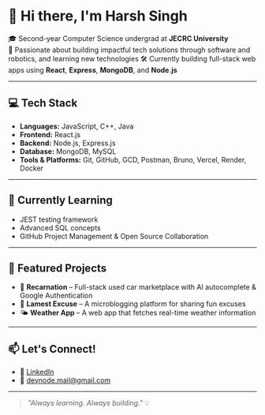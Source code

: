 # 👋 Hi there, I'm Harsh Singh

🎓 Second-year Computer Science undergrad at **JECRC University**  
🚀 Passionate about building impactful tech solutions through software and robotics, and learning new technologies
🛠️ Currently building full-stack web apps using **React**, **Express**, **MongoDB**, and **Node.js**

---

## 💻 Tech Stack
- **Languages:** JavaScript, C++, Java  
- **Frontend:** React.js  
- **Backend:** Node.js, Express.js  
- **Database:** MongoDB, MySQL  
- **Tools & Platforms:** Git, GitHub, GCD, Postman, Bruno, Vercel, Render, Docker

---

## 🌱 Currently Learning
- JEST testing framework  
- Advanced SQL concepts  
- GitHub Project Management & Open Source Collaboration

---

## 📌 Featured Projects
- 🔧 **Recarnation** – Full-stack used car marketplace with AI autocomplete & Google Authentication  
- 📝 **Lamest Excuse** – A microblogging platform for sharing fun excuses  
- 🌤️ **Weather App** – A web app that fetches real-time weather information

---

## 📫 Let's Connect!
- 💼 [LinkedIn](https://www.linkedin.com/in/harsh-singh-1b3870253/) <!-- Replace with your real link -->
- 📧 devnode.mail@gmail.com <!-- Replace with your actual email -->

---

> _"Always learning. Always building."_ 💡
